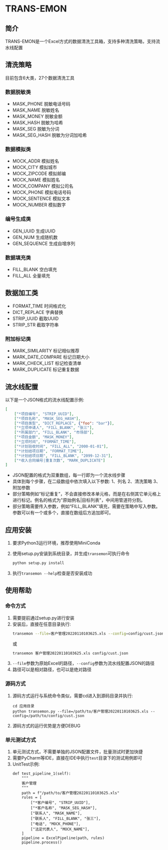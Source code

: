 # TRANS-EMON

## 简介
TRANS-EMON是一个Excel方式的数据清洗工具箱，支持多种清洗策略，支持流水线配置

## 清洗策略
目前包含6大类，27个数据清洗工具

### 数据脱敏类

- MASK_PHONE 脱敏电话号码
- MASK_NAME 脱敏姓名
- MASK_MONEY 脱敏金额
- MASK_HASH 脱敏为哈希
- MASK_SEG 脱敏为分词
- MASK_SEG_HASH 脱敏为分词加哈希

### 数据模拟类

- MOCK_ADDR 模拟姓名
- MOCK_CITY 模拟城市
- MOCK_ZIPCODE 模拟邮编
- MOCK_NAME 模拟姓名
- MOCK_COMPANY 模拟公司名
- MOCK_PHONE 模拟电话号码
- MOCK_SENTENCE 模拟文本
- MOCK_NUMBER 模拟数字

### 编号生成类

- GEN_UUID 生成UUID
- GEN_NUM 生成随机数
- GEN_SEQUENCE 生成自增序列

### 数据填充类

- FILL_BLANK 空白填充
- FILL_ALL 全量填充

## 数据加工类

- FORMAT_TIME 时间格式化
- DICT_REPLACE 字典替换
- STRIP_UUID 截取UUID
- STRIP_STR 截取字符串

### 附加标记类

- MARK_SIMILARITY 标记相似推荐
- MARK_DATE_COMPARE 标记日期大小
- MARK_CHECK_LIST 标记检查清单
- MARK_DUPLICATE 标记重复数据


## 流水线配置
以下是一个JSON格式的流水线配置示例:   
```json
[
    ["*项目编号", "STRIP_UUID"],
    ["*项目名称", "MASK_SEG_HASH"],
    ["*项目类型", "DICT_REPLACE", {"foo": "bar"}],
    ["*立项申请人", "FILL_BLANK", "张三"],
    ["*所属部门", "FILL_BLANK", "市场部"],
    ["*项目金额", "MASK_MONEY"],
    ["*立项时间", "FORMAT_TIME"],
    ["*计划验收时间", "FILL_ALL", "2000-01-01"],
    ["*计划结项日期", "FORMAT_TIME"],
    ["*计划结项日期", "FILL_BLANK", "2099-12-31"],
    ["*收入合同编号|重复次数", "MARK_DUPLICATE"]
]
```
- JSON配置的格式为双重数组，每一行即为一个流水线步骤
- 具体到每个步骤，在二级数组中依次填入以下参数: 1、列名  2、清洗策略  3、附加参数
- 部分策略例如“标记重复”，不会直接修改本单元格，而是在右侧其它单元格上进行标记。例名的格式为"原始例名|目标列表"，中间用管道符分割。
- 部分策略需要传入参数，例如“FILL_BLANK”填充，需要在策略中写入参数。参数可以有一个或多个，直接在数组后方追加即可。

## 应用安装
1. 要求Python3运行环境，推荐使用MiniConda

2. 使用setup.py安装到系统目录，并生成`transemon`可执行命令
    ```sh
    python setup.py install
    ```
3. 执行`transemon --help`检查是否安装成功


## 使用帮助
### 命令方式
1. 需要提前通过setup.py进行安装
2. 安装后，直接在任意目录执行:  
    ```sh
    transemon --file=客户管理20220110103625.xls --config=config/cust.json
    ```
    或
    ```sh
    transemon 客户管理20220110103625.xls config/cust.json
    ```
3. `--file`参数为原始Excel的路径，`--config`参数为流水线配置JSON的路径
4. 路径可以是相对路径，也可以是绝对路径

### 源码方式
1. 源码方式运行与系统命令类似，需要cd进入到源码目录并执行:  
    ```
    cd 应用目录
    python transemon.py --file=/path/to/客户管理20220110103625.xls --config=/path/to/config/cust.json
    ```
2. 源码方式的运行优势是方便DEBUG

### 单元测试方式
1. 单元测试方式，不需要单独的JSON配置文件，批量测试时更加快捷
2. 需要PyCharm等IDE，直接在IDE中执行`test`目录下的测试用例即可
3. UnitTest示例: 
    ```
    def test_pipeline_1(self):
        """
        客户管理
        """
        path = f"/path/to/客户管理20220110103625.xls"
        rules = [
            ["*客户编号", "STRIP_UUID"],
            ["*客户名称", "MASK_SEG_HASH"],
            ["联系人", "MASK_NAME"],
            ["联系人", "FILL_BLANK", "张三"],
            ["电话", "MOCK_PHONE"],
            ["法定代表人", "MOCK_NAME"],
        ]
        pipeline = ExcelPipeline(path, rules)
        pipeline.process()
    ```